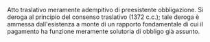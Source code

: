 Atto traslativo meramente adempitivo di preesistente obbligazione. 
Si deroga al principio del consenso traslativo (1372 c.c.); tale deroga è ammessa dall'esistenza a monte di un rapporto fondamentale di cui il pagamento ha funzione meramente solutoria di obbligo già assunto.
